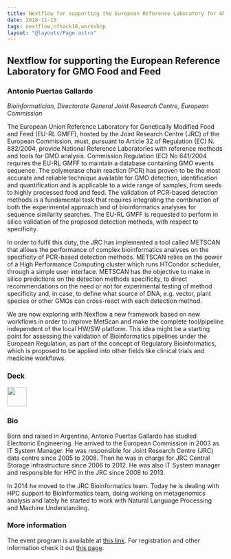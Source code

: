 ```yaml
---
title: Nextflow for supporting the European Reference Laboratory for GMO Food and Feed
date: 2018-11-15
tags: nextflow,nfhack18,workshop
layout: "@layouts/Page.astro"
---
```


## Nextflow for supporting the European Reference Laboratory for GMO Food and Feed

### Antonio Puertas Gallardo
*Bioinformatician, Directorate General Joint Research Centre, European Commission*

The European Union Reference Laboratory for Genetically Modified Food and Feed (EU-RL GMFF), hosted by the Joint Research Centre (JRC) of the European Commission, must, pursuant to Article 32 of Regulation (EC) N. 882/2004, provide National Reference Laboratories with reference methods and tools for GMO analysis. Commission Regulation (EC) No 641/2004 requires the EU-RL GMFF to maintain a database containing GMO events sequence. The polymerase chain reaction (PCR) has proven to be the most accurate and reliable technique available for GMO detection, identification and quantification and is applicable to a wide range of samples, from seeds to highly processed food and feed. The validation of PCR-based detection methods is a fundamental task that requires integrating the combination of both the experimental approach and of bioinformatics analyses for sequence similarity searches. The EU-RL GMFF is requested to perform in silico validation of the proposed detection methods, with respect to specificity.

In order to fulfil this duty, the JRC has implemented a tool called METSCAN that allows the performance of complex bioinformatics analyses on the specificity of PCR-based detection methods. METSCAN relies on the power of a High Performance Computing cluster which runs HTCondor scheduler, through a simple user interface. METSCAN has the objective to make in silico predictions on the detection methods  specificity, to direct recommendations on the need or not for experimental testing of method specificity and, in case, to define what source of DNA, e.g. vector, plant species or other GMOs can cross-react with each detection method.

We are now exploring with Nexflow a new framework based on new workflows in order to improve MetScan and make the complete tool/pipeline independent of the local HW/SW platform. This idea might be a starting point for assessing the validation of Bioinformatics pipelines under the European Regulation, as part of the concept of Regulatory Bioinformatics, which is proposed to be applied into other fields like clinical trials and medicine workflows.

### Deck

<a href='/misc/nfhack18/antonio.pdf'><img src='/img/deck.png' width='45pt' /></a>

### Bio

Born and raised in Argentina, Antonio Puertas Gallardo has studied Electronic Engineering.
He arrived to the European Commission in 2003 as IT System Manager. He was responsible for Joint
Research Centre (JRC) data centre since 2005 to 2008. Then he was in charge for JRC Central Storage infrastructure since 2006 to 2012. He was also IT System manager and responsible for HPC in the JRC
since 2008 to  2013.

In 2014 he moved to the JRC Bioinformatics team. Today he is  dealing with HPC
support to Bioinformatics team, doing working on metagenomics analysis and lately
he started to work with Natural Language Processing and Machine Understanding.



### More information

The event program is available at [this link](https://github.com/nextflow-io/nf-hack18/blob/master/schedule.md). For registration and other information check it out [this page](http://www.crg.eu/en/event/coursescrg-nextflow-reproducible-silico-genomics-0).
